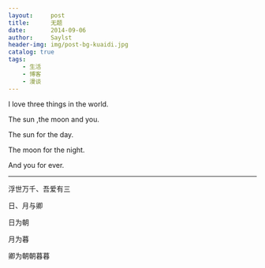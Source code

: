 ```yaml
---
layout:     post
title:      无题
date:       2014-09-06
author:     Saylst
header-img: img/post-bg-kuaidi.jpg
catalog: true
tags:
    - 生活
    - 博客
    - 漫谈
---
```


I love three things in the world. 

The sun ,the moon and you.

The sun for the day.

The moon for the night.

And you for ever.
***
浮世万千、吾爱有三

日、月与卿

日为朝

月为暮

卿为朝朝暮暮

